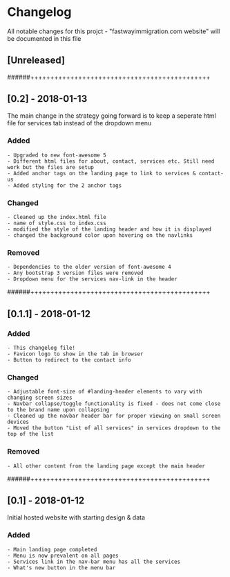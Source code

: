 # Changelog 
All notable changes for this projct - "fastwayimmigration.com website" will be documented in this file

## [Unreleased]

######+++++++++++++++++++++++++++++++++++++++++++++
## [0.2] - 2018-01-13
The main change in the strategy going forward is to keep a seperate html file for services tab instead of the dropdown menu
### Added
    - Upgraded to new font-awesome 5
    - Different html files for about, contact, services etc. Still need work but the files are setup
    - Added anchor tags on the landing page to link to services & contact-us
    - Added styling for the 2 anchor tags
### Changed
    - Cleaned up the index.html file
    - name of style.css to index.css
    - modified the style of the landing header and how it is displayed
    - changed the background color upon hovering on the navlinks
### Removed
    - Dependencies to the older version of font-awesome 4
    - Any bootstrap 3 version files were removed
    - Dropdown menu for the services nav-link in the header

######+++++++++++++++++++++++++++++++++++++++++++++
## [0.1.1] - 2018-01-12
### Added
    - This changelog file!
    - Favicon logo to show in the tab in browser
    - Button to redirect to the contact info
### Changed
    - Adjustable font-size of #landing-header elements to vary with changing screen sizes
    - Navbar collapse/toggle functionality is fixed - does not come close to the brand name upon collapsing
    - Cleaned up the navbar header bar for proper viewing on small screen devices
    - Moved the button "List of all services" in services dropdown to the top of the list

### Removed
    - All other content from the landing page except the main header

######+++++++++++++++++++++++++++++++++++++++++++++
## [0.1] - 2018-01-12
Initial hosted website with starting design & data
### Added
    - Main landing page completed
    - Menu is now prevalent on all pages
    - Services link in the nav-bar menu has all the services
    - What's new button in the menu bar